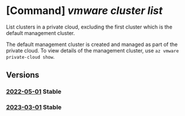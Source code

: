 # [Command] _vmware cluster list_

List clusters in a private cloud, excluding the first cluster which is the default management cluster.

The default management cluster is created and managed as part of the private cloud. To view details of the management cluster, use `az vmware private-cloud show`.

## Versions

### [2022-05-01](/Resources/mgmt-plane/L3N1YnNjcmlwdGlvbnMve30vcmVzb3VyY2Vncm91cHMve30vcHJvdmlkZXJzL21pY3Jvc29mdC5hdnMvcHJpdmF0ZWNsb3Vkcy97fS9jbHVzdGVycw==/2022-05-01.xml) **Stable**

<!-- mgmt-plane /subscriptions/{}/resourcegroups/{}/providers/microsoft.avs/privateclouds/{}/clusters 2022-05-01 -->

### [2023-03-01](/Resources/mgmt-plane/L3N1YnNjcmlwdGlvbnMve30vcmVzb3VyY2Vncm91cHMve30vcHJvdmlkZXJzL21pY3Jvc29mdC5hdnMvcHJpdmF0ZWNsb3Vkcy97fS9jbHVzdGVycw==/2023-03-01.xml) **Stable**

<!-- mgmt-plane /subscriptions/{}/resourcegroups/{}/providers/microsoft.avs/privateclouds/{}/clusters 2023-03-01 -->
